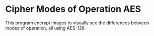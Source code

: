 # Cipher Modes of Operation AES
 This program encrypt images to visually see the differences between modes of operation, all using AES-128
